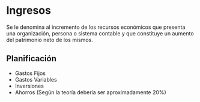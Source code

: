 # Ingresos

Se le denomina al incremento de los recursos económicos que presenta una
organización, persona o sistema contable y que constituye un aumento del
patrimonio neto de los mismos.

## Planificación

- Gastos Fijos
- Gastos Variables
- Inversiones
- Ahorros (Según la teoría debería ser aproximadamente 20%)
